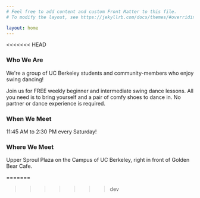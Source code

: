 ```yaml
---
# Feel free to add content and custom Front Matter to this file.
# To modify the layout, see https://jekyllrb.com/docs/themes/#overriding-theme-defaults

layout: home
---
```

<<<<<<< HEAD


### Who We Are

We're a group of UC Berkeley students and community-members who enjoy swing dancing! 


Join us for FREE weekly beginner and intermediate swing dance lessons. All you need is to bring yourself and a pair of comfy shoes to dance in. No partner or dance experience is required. 



### When We Meet

11:45 AM to 2:30 PM every Saturday!

### Where We Meet

Upper Sproul Plaza on the Campus of UC Berkeley, right in front of Golden Bear Cafe.



=======
>>>>>>> dev
